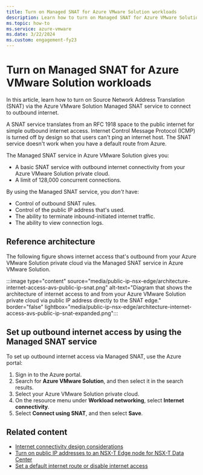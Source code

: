 ```yaml
---
title: Turn on Managed SNAT for Azure VMware Solution workloads 
description: Learn how to turn on Managed SNAT for Azure VMware Solution workloads.
ms.topic: how-to
ms.service: azure-vmware
ms.date: 3/22/2024
ms.custom: engagement-fy23
---
```


# Turn on Managed SNAT for Azure VMware Solution workloads

In this article, learn how to turn on Source Network Address Translation (SNAT) via the Azure VMware Solution Managed SNAT service to connect to outbound internet.

A SNAT service translates from an RFC 1918 space to the public internet for simple outbound internet access. Internet Control Message Protocol (ICMP) is turned off by design so that users can't ping an internet host. The SNAT service doesn't work when you have a default route from Azure.  

The Managed SNAT service in Azure VMware Solution gives you:

- A basic SNAT service with outbound internet connectivity from your Azure VMware Solution private cloud.
- A limit of 128,000 concurrent connections.

By using the Managed SNAT service, you *don't* have:

- Control of outbound SNAT rules.
- Control of the public IP address that's used.
- The ability to terminate inbound-initiated internet traffic.
- The ability to view connection logs.

## Reference architecture

The following figure shows internet access that's outbound from your Azure VMware Solution private cloud via the Managed SNAT service in Azure VMware Solution.

:::image type="content" source="media/public-ip-nsx-edge/architecture-internet-access-avs-public-ip-snat.png" alt-text="Diagram that shows the architecture of internet access to and from your Azure VMware Solution private cloud via public IP address directly to the SNAT edge." border="false" lightbox="media/public-ip-nsx-edge/architecture-internet-access-avs-public-ip-snat-expanded.png":::

## Set up outbound internet access by using the Managed SNAT service

To set up outbound internet access via Managed SNAT, use the Azure portal:

1. Sign in to the Azure portal.
1. Search for **Azure VMware Solution**, and then select it in the search results.
1. Select your Azure VMware Solution private cloud.
1. On the resource menu under **Workload networking**, select **Internet connectivity**.
1. Select **Connect using SNAT**, and then select **Save**.

## Related content

- [Internet connectivity design considerations](architecture-design-public-internet-access.md)
- [Turn on public IP addresses to an NSX-T Edge node for NSX-T Data Center](enable-public-ip-nsx-edge.md)
- [Set a default internet route or disable internet access](disable-internet-access.md)
